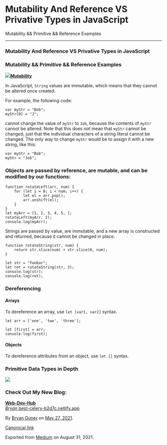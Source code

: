 # Mutability And Reference VS Privative Types in JavaScript

Mutability && Primitive && Reference Examples

---

### Mutability And Reference VS Privative Types in JavaScript

### Mutability && Primitive && Reference Examples

![](https://cdn-images-1.medium.com/max/800/0*J3mKJ-lWgfS3qi5E.png)[_**Mutability**_](https://doesitmutate.xyz)

In JavaScript, `String` values are immutable, which means that they cannot be altered once created.

For example, the following code:

```
var myStr = "Bob";
myStr[0] = "J";
```

cannot change the value of `myStr` to `Job`, because the contents of `myStr` cannot be altered. Note that this does _not_ mean that `myStr` cannot be changed, just that the individual characters of a string literal cannot be changed. The only way to change `myStr` would be to assign it with a new string, like this:

```
var myStr = "Bob";
myStr = "Job";
```

### Objects are passed by reference, are mutable, and can be modified by our functions:

```
function rotateLeft(arr, num) {
    for (let i = 0; i < num; i++) {
        let el = arr.pop();
        arr.unshift(el);
    }
}
let myArr = [1, 2, 3, 4, 5, ];
rotateLeft(myArr, 2);
console.log(myArr);
```

Strings are passed by value, are immutable, and a new array is constructed and returned, because it cannot be changed in place.

```
function rotateString(str, num) {
    return str.slice(num) + str.slice(0, num);
}

let str = "foobar";
let ret = rotateString(str, 3);
console.log(str);
console.log(ret);
```

### Dereferencing

#### Arrays

To dereference an array, use `let [var1, var2]` syntax.

```
let arr = ['one', 'two', 'three'];

let [first] = arr;
console.log(first);
```

#### Objects

To dereference attributes from an object, use `let {}` syntax.

### Primitive Data Types in Depth

![](https://cdn-images-1.medium.com/max/2560/1*mRr-4QeqbjcMUTtQQNOlEw.png)

### Check Out My New Blog:

[**Web-Dev-Hub**\
_Bryan_ best-celery-b2d7c.netlify.app](https://best-celery-b2d7c.netlify.app)

By [Bryan Guner](https://medium.com/@bryanguner) on [May 27, 2021](https://medium.com/p/5294422db4b0).

[Canonical link](https://medium.com/@bryanguner/mutability-and-reference-vs-privative-types-in-javascript-5294422db4b0)

Exported from [Medium](https://medium.com) on August 31, 2021.
